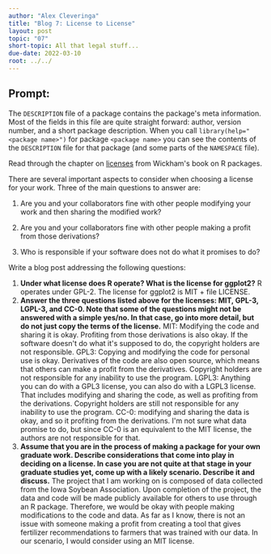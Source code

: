 ```yaml
---
author: "Alex Cleveringa"
title: "Blog 7: License to License"
layout: post
topic: "07"
short-topic: All that legal stuff...
due-date: 2022-03-10
root: ../../
---
```


## Prompt:

The `DESCRIPTION` file of a package contains the package's meta information. Most of the fields in this file are quite straight forward: author, version number, and a short package description. When you call `library(help="<package name>")` for  package `<package name>` you can see the contents of the `DESCRIPTION` file for that package (and some parts of the `NAMESPACE` file).

Read through the chapter on [licenses](https://r-pkgs.org/license.html) from Wickham's book on R packages. 

There are several important aspects to consider when choosing a license for your work. 
Three of the main questions to answer are: 

1. Are you and your collaborators fine with other people modifying your work and then sharing the modified work?

2. Are you and your collaborators fine with other people making a profit from those derivations?

3. Who is responsible if your software does not do what it promises to do?


Write a blog post addressing the following questions: 

1. **Under what license does R operate? What is the license for ggplot2?**
R operates under GPL-2. The license for ggplot2 is MIT + file LICENSE.
2. **Answer the three questions listed above for the licenses: MIT, GPL-3,  LGPL-3, and CC-0. Note that some of the questions might not be answered with a simple yes/no. In that case, go into more detail, but do not just copy the terms of the license.**
MIT: Modifying the code and sharing it is okay. Profiting from those derivations is also okay. If the software doesn't do what it's supposed to do, the copyright holders are not responsible.
GPL3: Copying and modifying the code for personal use is okay. Derivatives of the code are also open source, which means that others can make a profit from the derivatives. Copyright holders are not responsible for any inability to use the program.
LGPL3: Anything you can do with a GPL3 license, you can also do with a LGPL3 license. That includes modifying and sharing the code, as well as profiting from the derivations. Copyright holders are still not responsible for any inability to use the program.
CC-0: modifying and sharing the data is okay, and so it profiting from the derivations. I'm not sure what data promise to do, but since CC-0 is an equivalent to the MIT license, the authors are not responsible for that.
3. **Assume that you are in the process of making a package for your own graduate work. Describe considerations that come into play in deciding on a license. In case you are not quite at that stage in your graduate studies yet, come up with a likely scenario. Describe it and discuss.**
The project that I am working on is composed of data collected from the Iowa Soybean Association. Upon completion of the project, the data and code will be made publicly available for others to use through an R package. Therefore, we would be okay with people making modifications to the code and data. As far as I know, there is not an issue with someone making a profit from creating a tool that gives fertilizer recommendations to farmers that was trained with our data. In our scenario, I would consider using an MIT license.


